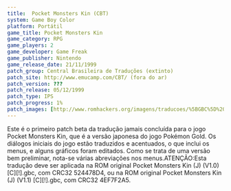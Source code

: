 ```yaml
---
title:  Pocket Monsters Kin (CBT)
system: Game Boy Color
platform: Portátil
game_title: Pocket Monsters Kin
game_category: RPG
game_players: 2
game_developer: Game Freak
game_publisher: Nintendo
game_release_date: 21/11/1999
patch_group: Central Brasileira de Traduções (extinto)
patch_site: http://www.emucamp.com/CBT/ (fora do ar)
patch_version: ???
patch_release: 05/12/1999
patch_type: IPS
patch_progress: 1%
patch_images: [http://www.romhackers.org/imagens/traducoes/%5BGBC%5D%20Pocket%20Monsters%20Kin%20-%20CBT%20-%201.png,http://www.romhackers.org/imagens/traducoes/%5BGBC%5D%20Pocket%20Monsters%20Kin%20-%20CBT%20-%202.png,http://www.romhackers.org/imagens/traducoes/%5BGBC%5D%20Pocket%20Monsters%20Kin%20-%20CBT%20-%203.png]
---
```

Este é o primeiro patch beta da tradução jamais concluída para o jogo Pocket Monsters Kin, que é a versão japonesa do jogo Pokémon Gold. Os diálogos iniciais do jogo estão traduzidos e acentuados, o que inclui os menus, e alguns gráficos foram editados. Como se trata de uma versão bem preliminar, nota-se várias abreviações nos menus.ATENÇÃO:Esta tradução deve ser aplicada na ROM original Pocket Monsters Kin (J) (V1.0) [C][!].gbc, com CRC32 524478D4, ou na ROM original Pocket Monsters Kin (J) (V1.1) [C][!].gbc, com CRC32 4EF7F2A5.